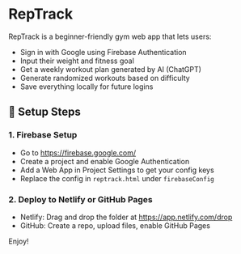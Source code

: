 
# RepTrack

RepTrack is a beginner-friendly gym web app that lets users:

- Sign in with Google using Firebase Authentication
- Input their weight and fitness goal
- Get a weekly workout plan generated by AI (ChatGPT)
- Generate randomized workouts based on difficulty
- Save everything locally for future logins

## 🔧 Setup Steps

### 1. Firebase Setup
- Go to https://firebase.google.com/
- Create a project and enable Google Authentication
- Add a Web App in Project Settings to get your config keys
- Replace the config in `reptrack.html` under `firebaseConfig`

### 2. Deploy to Netlify or GitHub Pages
- Netlify: Drag and drop the folder at https://app.netlify.com/drop
- GitHub: Create a repo, upload files, enable GitHub Pages

Enjoy!
